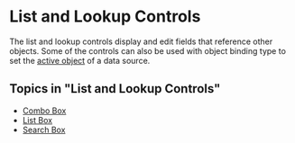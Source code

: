 # List and Lookup Controls

The list and lookup controls display and edit fields that reference other objects. Some of the controls can also be used with object binding type to set the [active object](../../../common-concepts/active-object.md) of a data source.

## Topics in "List and Lookup Controls"
* [Combo Box](list-and-lookup-controls/combo-box.md)
* [List Box](list-and-lookup-controls/list-box.md)
* [Search Box](list-and-lookup-controls/search-box.md)